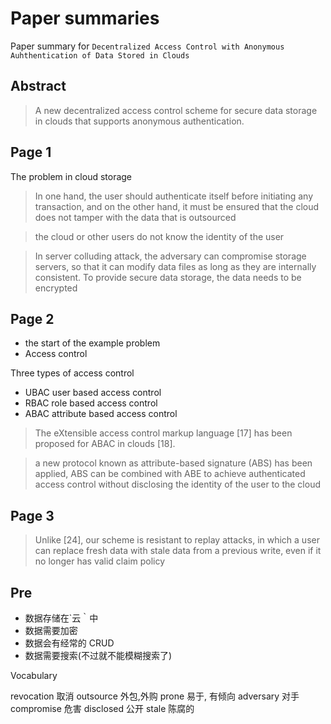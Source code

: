 # Paper summaries

Paper summary for `Decentralized Access Control with Anonymous Auhthentication of Data
Stored in Clouds`

## Abstract

> A new decentralized access control scheme for secure data storage in clouds that supports 
anonymous authentication. 

## Page 1

The problem in cloud storage

> In one hand, the user should authenticate itself before initiating any transaction, and on the other hand, it must be ensured that the cloud does not tamper with the data that is outsourced

> the cloud or other users do not know the identity of the user

> In server colluding attack, the adversary can compromise storage servers, so that it can modify data files as long as they are internally consistent. To provide secure data storage, the data needs to be encrypted

## Page 2

- the start of the example problem 
- Access control 

Three types of access control

- UBAC user based access control
- RBAC role based access control
- ABAC attribute based access control
> The eXtensible access control markup language [17] has been proposed for ABAC in clouds [18].

> a new protocol known as attribute-based signature (ABS) has been applied, ABS can be combined with ABE to achieve authenticated 
access control without disclosing the identity of the user to the cloud

## Page 3

> Unlike [24], our scheme is resistant to replay attacks, in which a user can replace fresh data with stale data from a previous write, even if it no longer has valid claim policy


## Pre

- 数据存储在`云｀中
- 数据需要加密
- 数据会有经常的 CRUD 
- 数据需要搜索(不过就不能模糊搜索了)



Vocabulary

revocation 取消
outsource 外包,外购
prone 易于, 有倾向
adversary 对手
compromise 危害
disclosed 公开
stale 陈腐的